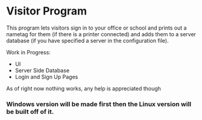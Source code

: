 # Visitor Program

This program lets visitors sign in to your office or school and prints out a nametag for them (if there is a printer connected) and adds them to a server database (if you have specified a server in the configuration file).

Work in Progress:

* UI
* Server Side Database
* Login and Sign Up Pages

As of right now nothing works, any help is appreciated though

### Windows version will be made first then the Linux version will be built off of it.